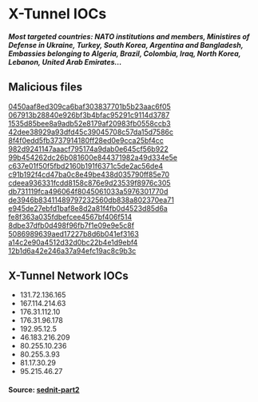 # X-Tunnel IOCs    

##### Most targeted countries: NATO institutions and members, Ministires of Defense in Ukraine, Turkey, South Korea, Argentina and Bangladesh, Embassies belonging to Algeria, Brazil, Colombia, Iraq, North Korea, Lebanon, United Arab Emirates...  

## Malicious files 

[0450aaf8ed309ca6baf303837701b5b23aac6f05](https://www.virustotal.com/en/file/566ab945f61be016bfd9e83cc1b64f783b9b8deb891e6d504d3442bc8281b092/analysis/)  
[067913b28840e926bf3b4bfac95291c9114d3787](https://www.virustotal.com/en/file/d2a6064429754571682f475b6b67f36526f1573d846182aab3516c2637fa1e81/analysis/)  
[1535d85bee8a9adb52e8179af20983fb0558ccb3](https://www.virustotal.com/en/file/8c488b029188e3280ed3614346575a4a390e0dda002bca08c0335210a6202949/analysis/)  
[42dee38929a93dfd45c39045708c57da15d7586c](https://www.virustotal.com/en/file/a2c9041ee1918523e67dbaf1c514f98609d4dbe451ba08657653bb41946fc89d/analysis/)  
[8f4f0edd5fb3737914180ff28ed0e9cca25bf4cc](https://www.virustotal.com/en/file/1289ee3d29967f491542c0bdeff6974aad6b37932e91ff9c746fb220d5edb407/analysis/)  
[982d9241147aaacf795174a9dab0e645cf56b922](https://www.virustotal.com/en/file/c9ef265fc0a174f3033ff21b8f0274224eb7154dca97f15cba598952be2fbace/analysis/)  
[99b454262dc26b081600e844371982a49d334e5e](https://www.virustotal.com/en/file/a979c5094f75548043a22b174aa10e1f2025371bd9e1249679f052b168e194b3/analysis/)  
[c637e01f50f5fbd2160b191f6371c5de2ac56de4](https://www.virustotal.com/en/file/c6a9db52a3855d980a7f383dbe2fb70300a12b7a3a4f0a995e2ebdef769eaaca/analysis/)  
[c91b192f4cd47ba0c8e49be438d035790ff85e70](https://www.virustotal.com/en/file/1c8869abf756e77e1b6d7d0ad5ca8f1cdce1a111315c3703e212fb3db174a6d5/analysis/)  
[cdeea936331fcdd8158c876e9d23539f8976c305](https://www.virustotal.com/en/file/730a0e3daf0b54f065bdd2ca427fbe10e8d4e28646a5dc40cbcfb15e1702ed9a/analysis/)  
[db731119fca496064f8045061033a5976301770d](https://www.virustotal.com/en/file/60ee6fdca66444bdc2e4b00dc67a1b0fdee5a3cd9979815e0aab9ce6435262c6/analysis/)  
[de3946b83411489797232560db838a802370ea71](https://www.virustotal.com/en/file/4dd8ab2471337a56b431433b7e8db2a659dc5d9dc5481b4209c4cddd07d6dc2b/analysis/)  
[e945de27ebfd1baf8e8d2a81f4fb0d4523d85d6a](https://www.virustotal.com/en/file/d2e947a39714478983764b270985d2529ff682ffec9ebac792158353caf90ed3/analysis/)  
[fe8f363a035fdbefcee4567bf406f514](https://www.virustotal.com/en/file/a37eda810ca92486bfb0e1f1b27adb7c9df57aafab686c000ae1d6ec5d6f6180/analysis/)  
[8dbe37dfb0d498f96fb7f1e09e9e5c8f](https://www.virustotal.com/es/file/fc224a6cca956a59812a13e53ba08a279996ea2ee194fe20fb10170ca5c2db6a/analysis/)  
[5086989639aed17227b8d6b041ef3163](https://www.virustotal.com/es/file/c5f8236e578a2b877fe538b2ef6f4aeceeb1b9cb73bba4d02fd368a5eb85cfab/analysis/)  
[a14c2e90a4512d32d0bc22b4e1d9ebf4](https://www.virustotal.com/es/file/85019455d4ed5d70b5a00c4bbe8027996153e8d816ca2164bc2dbdb9721e291e/analysis/)  
[12b1d6a42e246a37a94efc19ac8c9b3c](https://www.virustotal.com/#/file/f772b74870ca9d245d8497851eb0b858a24fbdf8e6803bdb99264a00ed5928a8/detection)  


## X-Tunnel Network IOCs
* 131.72.136.165
* 167.114.214.63
* 176.31.112.10
* 176.31.96.178
* 192.95.12.5
* 46.183.216.209
* 80.255.10.236
* 80.255.3.93
* 81.17.30.29
* 95.215.46.27

#### Source: [sednit-part2](https://www.welivesecurity.com/wp-content/uploads/2016/10/eset-sednit-part-2.pdf)
